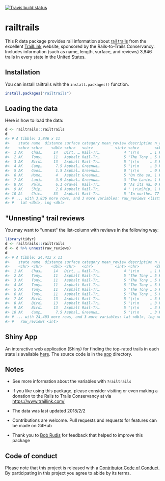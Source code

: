 
<!-- README.md is generated from README.Rmd. Please edit that file -->
[![Travis build status](https://travis-ci.org/jrosen48/railtrails.svg?branch=master)](https://travis-ci.org/jrosen48/railtrails)

railtrails
==========

This R data package provides rail information about [rail trails](https://en.wikipedia.org/wiki/Rail_trail) from the excellent [TrailLink](https://www.traillink.com/) website, sponsored by the Rails-to-Trails Conservancy. Includes information (such as name, length, surface, and reviews) 3,846 trails in every state in the United States.

Installation
------------

You can install railtrails with the `install.packages()` function.

``` r
install.packages("railtrails")
```

Loading the data
----------------

Here is how to load the data:

``` r
d <- railtrails::railtrails
d
#> # A tibble: 3,846 x 11
#>    state name  distance surface category mean_review description n_reviews
#>    <chr> <chr>    <dbl> <chr>   <chr>          <int> <chr>       <chr>    
#>  1 AK    Chas…     14   Dirt, … Rail-Tr…           4 "\r\n     … 1 Reviews
#>  2 AK    Tony…     11   Asphalt Rail-Tr…           5 "The Tony … 5 Reviews
#>  3 AK    Bird…     13   Asphalt Rail-Tr…           5 "\r\n     … 3 Reviews
#>  4 AK    Camp…      7.5 Asphal… Greenwa…           5 "\r\n     … 3 Reviews
#>  5 AK    Goos…      1.5 Asphal… Greenwa…           0 "\r\n     … 0 Reviews
#>  6 AK    Home…      4   Asphalt Greenwa…           5 "On the so… 1 Reviews
#>  7 AK    Lani…      3.9 Asphal… Greenwa…           3 "The Lanie… 1 Reviews
#>  8 AK    Palm…      6.1 Gravel  Rail-Tr…           0 "As its na… 0 Reviews
#>  9 AK    Ship…      2.6 Asphalt Rail-Tr…           4 " \r\nShip… 1 Reviews
#> 10 AL    Chie…     33   Asphalt Rail-Tr…           5 "In northe… 77 Revie…
#> # ... with 3,836 more rows, and 3 more variables: raw_reviews <list>,
#> #   lat <dbl>, lng <dbl>
```

"Unnesting" trail reviews
-------------------------

You may want to "unnest" the list-column with reviews in the following way:

``` r
library(tidyr)
d <- railtrails::railtrails
d <- d %>% unnest(raw_reviews)
d
#> # A tibble: 24,413 x 11
#>    state name  distance surface category mean_review description n_reviews
#>    <chr> <chr>    <dbl> <chr>   <chr>          <int> <chr>       <chr>    
#>  1 AK    Chas…     14   Dirt, … Rail-Tr…           4 "\r\n     … 1 Reviews
#>  2 AK    Tony…     11   Asphalt Rail-Tr…           5 "The Tony … 5 Reviews
#>  3 AK    Tony…     11   Asphalt Rail-Tr…           5 "The Tony … 5 Reviews
#>  4 AK    Tony…     11   Asphalt Rail-Tr…           5 "The Tony … 5 Reviews
#>  5 AK    Tony…     11   Asphalt Rail-Tr…           5 "The Tony … 5 Reviews
#>  6 AK    Tony…     11   Asphalt Rail-Tr…           5 "The Tony … 5 Reviews
#>  7 AK    Bird…     13   Asphalt Rail-Tr…           5 "\r\n     … 3 Reviews
#>  8 AK    Bird…     13   Asphalt Rail-Tr…           5 "\r\n     … 3 Reviews
#>  9 AK    Bird…     13   Asphalt Rail-Tr…           5 "\r\n     … 3 Reviews
#> 10 AK    Camp…      7.5 Asphal… Greenwa…           5 "\r\n     … 3 Reviews
#> # ... with 24,403 more rows, and 3 more variables: lat <dbl>, lng <dbl>,
#> #   raw_reviews <int>
```

Shiny App
---------

An interactive web application (Shiny) for finding the top-rated trails in each state is available [here](https://jmichaelrosenberg.shinyapps.io/railtrails/). The source code is in the [app](/app) directory.

Notes
-----

-   See more information about the variables with `?railtrails`

-   If you like using this package, please consider visiting or even making a donation to the Rails to Trails Conservancy at via <https://www.traillink.com/>

-   The data was last updated 2018/2/2

-   Contributions are welcome. Pull requests and requests for features can be made on GitHub

-   Thank you to [Bob Rudis](https://rud.is/) for feedback that helped to improve this package

Code of conduct
---------------

Please note that this project is released with a [Contributor Code of Conduct](CODE_OF_CONDUCT.md). By participating in this project you agree to abide by its terms.
